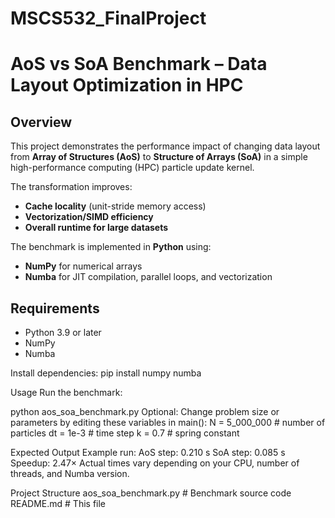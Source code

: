 # MSCS532_FinalProject
# AoS vs SoA Benchmark – Data Layout Optimization in HPC

## Overview
This project demonstrates the performance impact of changing data layout
from **Array of Structures (AoS)** to **Structure of Arrays (SoA)** in a
simple high-performance computing (HPC) particle update kernel.

The transformation improves:
- **Cache locality** (unit-stride memory access)
- **Vectorization/SIMD efficiency**
- **Overall runtime for large datasets**

The benchmark is implemented in **Python** using:
- **NumPy** for numerical arrays
- **Numba** for JIT compilation, parallel loops, and vectorization

## Requirements
- Python 3.9 or later
- NumPy
- Numba

Install dependencies:
pip install numpy numba

Usage
Run the benchmark:

python aos_soa_benchmark.py
Optional: Change problem size or parameters by editing these variables in main():
N  = 5_000_000  # number of particles
dt = 1e-3       # time step
k  = 0.7        # spring constant

Expected Output
Example run:
AoS step: 0.210 s
SoA step: 0.085 s
Speedup: 2.47×
Actual times vary depending on your CPU, number of threads, and Numba version.

Project Structure
aos_soa_benchmark.py   # Benchmark source code
README.md              # This file
